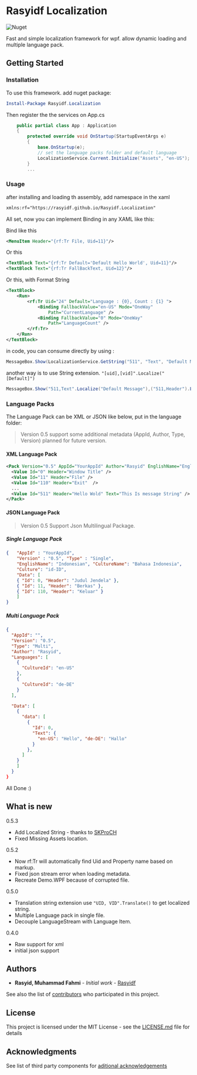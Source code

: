 # Rasyidf Localization
![Nuget](https://img.shields.io/nuget/dt/Rasyidf.Localization)

Fast and simple localization framework for wpf. allow dynamic loading and multiple language pack.

## Getting Started

### Installation
To use this framework. add nuget package:

```powershell
Install-Package Rasyidf.Localization
```

Then register the the services on App.cs

```csharp
    public partial class App : Application
    {
        protected override void OnStartup(StartupEventArgs e)
        {
            base.OnStartup(e);
            // set the language packs folder and default language
            LocalizationService.Current.Initialize("Assets", "en-US");
        }
        ...
```

### Usage

after installing and loading th assembly, add namespace in the xaml 
``` xml
xmlns:rf="https://rasyidf.github.io/Rasyidf.Localization"
```
All set, now you can implement Binding in any XAML like this:

Bind like this
``` xml 
<MenuItem Header="{rf:Tr File, Uid=11}"/>
```

Or this

``` xml
<TextBlock Text="{rf:Tr Default='Default Hello World', Uid=11}"/>
<TextBlock Text="{rf:Tr FallBackText, Uid=12}"/>
```
Or this, with Format String
``` xml
<TextBlock>
    <Run>
        <rf:Tr Uid="24" Default="Language : {0}, Count : {1} ">
            <Binding FallbackValue="en-US" Mode="OneWay"
                Path="CurrentLanguage" />
            <Binding FallbackValue="0" Mode="OneWay"
                Path="LanguageCount" />
        </rf:Tr>
    </Run>
</TextBlock>
```

in code, you can consume directly by using : 

```csharp
MessageBox.Show(LocalizationService.GetString("511", "Text", "Default Message"),LocalizationService.GetString("511", "Header","Default Title"));
```
another way is to use String extension. `"[uid],[vid]".Localize("[Default]")`

```csharp
MessageBox.Show("511,Text".Localize("Default Message"),("511,Header").Localize("Default Title"));
```

### Language Packs

The Language Pack can be XML or JSON like below, put in the language folder:

> Version 0.5 support some additional metadata (AppId, Author, Type, Version) planned for future version.


#### XML Language Pack


```xml
<Pack Version="0.5" AppId="YourAppId" Author="Rasyid" EnglishName="English" CultureName="English" Culture="en-US">
  <Value Id="0" Header="Window Title" />
  <Value Id="11" Header="File" />
  <Value Id="110" Header="Exit"  /> 
  ...
  <Value Id="511" Header="Hello Wold" Text="This Is message String" />
</Pack>
```
 
#### JSON Language Pack

> Version 0.5 Support Json Multilingual Package.

##### Single Language Pack

```json
{   "AppId" : "YourAppId",
    "Version" : "0.5", "Type" : "Single", 
    "EnglishName": "Indonesian", "CultureName": "Bahasa Indonesia",
    "Culture": "id-ID",
    "Data": [ 
    { "Id": 0, "Header": "Judul Jendela" }, 
    { "Id": 11, "Header": "Berkas" }, 
    { "Id": 110, "Header": "Keluar" }
    ]
}
```

##### Multi Language Pack
```json
{
  "AppId": "",
  "Version": "0.5",
  "Type": "Multi",
  "Author": "Rasyid",
  "Languages": [
    {
      "CultureId": "en-US"  
    },
    {
      "CultureId": "de-DE" 
    }
  ],

  "Data": [
    {
      "data": [
        {
          "Id": 0,
          "Text": {
            "en-US": "Hello", "de-DE": "Hallo"
          }
        }, 
      ]
    }
    ]
  }
}
```

All Done :)

## What is new

0.5.3
* Add Localized String - thanks to [SKProCH](https://github.com/SKProCH)
* Fixed Missing Assets location.

0.5.2
* Now rf:Tr will automatically find Uid and Property name based on markup.
* Fixed json stream error when loading metadata. 
* Recreate Demo.WPF because of corrupted file.

0.5.0
* Translation string extension use `"UID, VID".Translate()` to get localized string.
* Multiple Language pack in single file.
* Decouple LanguageStream with Language Item.

0.4.0
* Raw support for xml
* initial json support

## Authors

* **Rasyid, Muhammad Fahmi** - *Initial work* - [Rasyidf](https://github.com/rasyidf)

See also the list of [contributors](https://github.com/rasyidf/rasyidf.Localization/contributors) who participated in this project.

## License

This project is licensed under the MIT License - see the [LICENSE.md](LICENSE.md) file for details

## Acknowledgments

See list of third party components for [aditional acknowledgements](https://github.com/rasyidf/rasyidf.Localization/wiki/List-of-Contributors)
